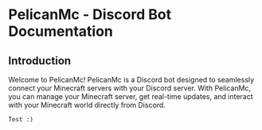 # PelicanMc - Discord Bot Documentation

## Introduction
Welcome to PelicanMc! PelicanMc is a Discord bot designed to seamlessly connect your Minecraft servers with your Discord server. With PelicanMc, you can manage your Minecraft server, get real-time updates, and interact with your Minecraft world directly from Discord.

```Note
Test :)
```
